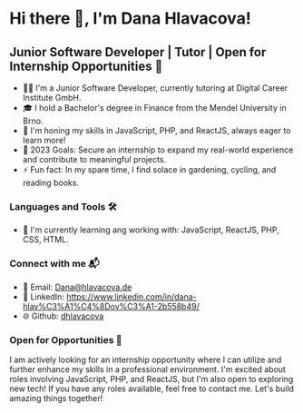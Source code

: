 # Hi there 👋, I'm Dana Hlavacova!

## Junior Software Developer | Tutor | Open for Internship Opportunities 🚀

- 👩‍💻 I'm a Junior Software Developer, currently tutoring at Digital Career Institute GmbH. 
- 🎓 I hold a Bachelor's degree in Finance from the Mendel University in Brno.
- 🌱 I'm honing my skills in JavaScript, PHP, and ReactJS, always eager to learn more!
- 🥅 2023 Goals: Secure an internship to expand my real-world experience and contribute to meaningful projects.
- ⚡ Fun fact: In my spare time, I find solace in gardening, cycling, and reading books.

### Languages and Tools 🛠 

- 🔭 I'm currently learning ang working with: JavaScript, ReactJS, PHP, CSS, HTML.

### Connect with me 📬

- 📧 Email: [Dana@hlavacova.de](mailto:Dana@hlavacova.de)
- 👤 LinkedIn: https://www.linkedin.com/in/dana-hlav%C3%A1%C4%8Dov%C3%A1-2b558b49/
- 🌐 Github: [dhlavacova](https://github.com/dhlavacova)

### Open for Opportunities 🚀

I am actively looking for an internship opportunity where I can utilize and further enhance my skills in a professional environment. I'm excited about roles involving JavaScript, PHP, and ReactJS, but I'm also open to exploring new tech! If you have any roles available, feel free to contact me. Let's build amazing things together!
